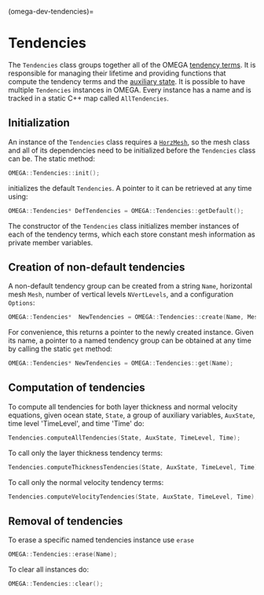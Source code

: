 (omega-dev-tendencies)=

# Tendencies

The `Tendencies` class groups together all of the OMEGA [tendency terms](#omega-dev-tend-terms).
It is responsible for managing their lifetime and providing functions that compute the
tendency terms and the [auxiliary state](#omega-dev-aux-state).
It is possible to have multiple `Tendencies` instances in OMEGA. Every instance has a name
and is tracked in a static C++ map called `AllTendencies`.

## Initialization

An instance of the `Tendencies` class requires a [`HorzMesh`](#omega-dev-horz-mesh), so
the mesh class and all of its dependencies need to be initialized before the `Tendencies` class
can be. The static method:
```c++
OMEGA::Tendencies::init();
```
initializes the default `Tendencies`. A pointer to it can be retrieved at any time using:
```c++
OMEGA::Tendencies* DefTendencies = OMEGA::Tendencies::getDefault();
```
The constructor of the `Tendencies` class initializes member instances of each of the
tendency terms, which each store constant mesh information as private member variables.

## Creation of non-default tendencies

A non-default tendency group can be created from a string `Name`, horizontal mesh `Mesh`, number of
vertical levels `NVertLevels`, and a configuration `Options`:
```c++
OMEGA::Tendencies*  NewTendencies = OMEGA::Tendencies::create(Name, Mesh, NVertLevels, Options);
```
For convenience, this returns a pointer to the newly created instance.
Given its name, a pointer to a named tendency group
can be obtained at any time by calling the static `get` method:
```c++
OMEGA::Tendencies* NewTendencies = OMEGA::Tendencies::get(Name);
```

## Computation of tendencies
To compute all tendencies for both layer thickness and normal velocity equations,
given ocean state, `State`, a group of auxiliary variables, `AuxState`, time level 'TimeLevel',
and time 'Time' do:
```c++
Tendencies.computeAllTendencies(State, AuxState, TimeLevel, Time);
```
To call only the layer thickness tendency terms:
```c++
Tendencies.computeThicknessTendencies(State, AuxState, TimeLevel, Time);
```
To call only the normal velocity tendency terms:
```c++
Tendencies.computeVelocityTendencies(State, AuxState, TimeLevel, Time);
```

## Removal of tendencies
To erase a specific named tendencies instance use `erase`
```c++
OMEGA::Tendencies::erase(Name);
```
To clear all instances do:
```c++
OMEGA::Tendencies::clear();
```
